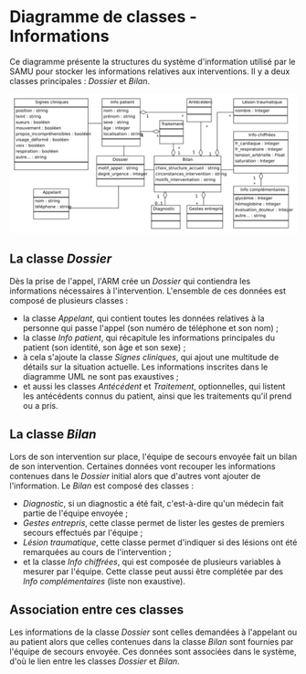 Diagramme de classes - Informations
===================================

Ce diagramme présente la structures du système d'information utilisé par le SAMU pour stocker les informations relatives aux interventions. Il y a deux classes principales : *Dossier* et *Bilan*.

![Diagrammes de classes - Informations](../exports/classes_informations.png "Diagrammes de classes - Informations")

La classe *Dossier*
-------------------

Dès la prise de l'appel, l'ARM crée un *Dossier* qui contiendra les informations nécessaires à l'intervention. L'ensemble de ces données est composé de plusieurs classes :
* la classe *Appelant*, qui contient toutes les données relatives à la personne qui passe l'appel (son numéro de téléphone et son nom) ;
* la classe *Info patient*, qui récapitule les informations principales du patient (son identité, son âge et son sexe) ;
* à cela s'ajoute la classe *Signes cliniques*, qui ajout une multitude de détails sur la situation actuelle. Les informations inscrites dans le diagramme UML ne sont pas exaustives ;
* et aussi les classes *Antécédent* et *Traitement*, optionnelles, qui listent les antécédents connus du patient, ainsi que les traitements qu'il prend ou a pris.


La classe *Bilan*
-----------------

Lors de son intervention sur place, l'équipe de secours envoyée fait un bilan de son intervention. Certaines données vont recouper les informations contenues dans le *Dossier* initial alors que d'autres vont ajouter de l'information. Le *Bilan* est composé des classes :
* *Diagnostic*, si un diagnostic a été fait, c'est-à-dire qu'un médecin fait partie de l'équipe envoyée ;
* *Gestes entrepris*, cette classe permet de lister les gestes de premiers secours effectués par l'équipe ;
* *Lésion traumatique*, cette classe permet d'indiquer si des lésions ont été remarquées au cours de l'intervention ;
* et la classe *Info chiffrées*, qui est composée de plusieurs variables à mesurer par l'équipe. Cette classe peut aussi être complétée par des *Info complémentaires* (liste non exaustive).
 

Association entre ces classes
-----------------------------

Les informations de la classe *Dossier* sont celles demandées à l'appelant ou au patient alors que celles contenues dans la classe *Bilan* sont fournies par l'équipe de secours envoyée. Ces données sont associées dans le système, d'où le lien entre les classes *Dossier* et *Bilan*.
